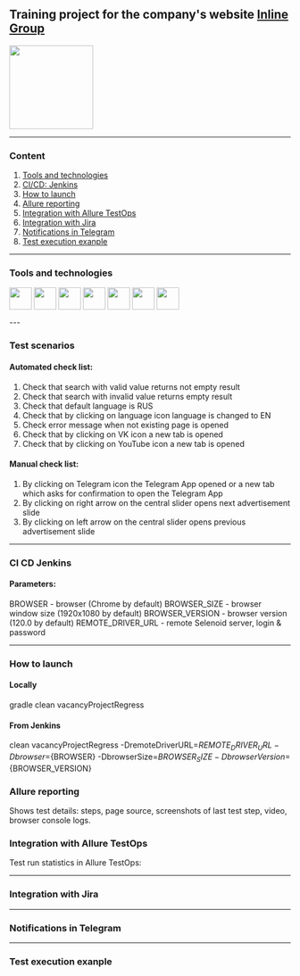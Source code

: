 ## Training project for the company's website [Inline Group](https://inlinegroup.ru/)  

<image src="https://github.com/EvgeniiaLV/inline_group_vacancy_project/assets/153442050/329cb0b4-53b8-483e-8a9a-f74b0f5c790d" width="150" height="150"/>

---
### Content
1. [Tools and technologies](#tools-and-technologies)
2. [CI/CD: Jenkins](#ci-cd-jenkins)
3. [How to launch](#how-to-launch)
4. [Allure reporting](#allure-reporting)
5. [Integration with Allure TestOps](#integration-with-allure-testops)
6. [Integration with Jira](#integration-with-jira)
7. [Notifications in Telegram](#notifications-in-telegram)
8. [Test execution exanple](#test-execution-exanple)
---
### Tools and technologies
<p align="left">
  <img align="center" src="https://github.com/EvgeniiaLV/inline_group_vacancy_project/staticFiles/icons/gitHub.svg" height="40" width="40" /> 
  <img align="center" src="https://cdn.jsdelivr.net/gh/devicons/devicon@latest/icons/java/java-original.svg" height="40" width="40" />
  <img align="center" src="https://cdn.jsdelivr.net/gh/devicons/devicon@latest/icons/intellij/intellij-original.svg" height="40" width="40" />
  <img align="center" src="https://cdn.jsdelivr.net/gh/devicons/devicon@latest/icons/gradle/gradle-original.svg" height="40" width="40" />
  <img align="center" src="https://cdn.jsdelivr.net/gh/devicons/devicon@latest/icons/jenkins/jenkins-original.svg" height="40" width="40" />
  <img align="center" src="https://cdn.jsdelivr.net/gh/devicons/devicon@latest/icons/junit/junit-plain-wordmark.svg" height="40" width="40" />       
  <img align="center" src="https://cdn.jsdelivr.net/gh/devicons/devicon@latest/icons/jira/jira-original-wordmark.svg" height="40" width="40" />
</p>
---

### Test scenarios
#### Automated check list:
1. Check that search with valid value returns not empty result
2. Check that search with invalid value returns empty result
3. Check that default language is RUS
4. Check that by clicking on language icon language is changed to EN
5. Check error message when not existing page is opened
6. Check that by clicking on VK icon a new tab is opened
7. Check that by clicking on YouTube icon a new tab is opened
#### Manual check list:
1. By clicking on Telegram icon the Telegram App opened or a new tab which asks for confirmation to open the Telegram App
2. By clicking on right arrow on the central slider opens next advertisement slide
3. By clicking on left arrow on the central slider opens previous advertisement slide
---
### CI CD Jenkins


#### Parameters:
BROWSER - browser (Chrome by default)
BROWSER_SIZE - browser window size (1920x1080 by default)
BROWSER_VERSION - browser version (120.0 by default)
REMOTE_DRIVER_URL - remote Selenoid server, login & password

---
### How to launch
#### Locally
gradle clean vacancyProjectRegress
#### From Jenkins
clean vacancyProjectRegress 
-DremoteDriverURL=${REMOTE_DRIVER_URL} 
-Dbrowser=${BROWSER} 
-DbrowserSize=${BROWSER_SIZE} 
-DbrowserVersion=${BROWSER_VERSION}

### Allure reporting
Shows test details: steps, page source, screenshots of last test step, video, browser console logs.

### Integration with Allure TestOps
Test run statistics in Allure TestOps:

---
### Integration with Jira

---
### Notifications in Telegram

---
### Test execution exanple
